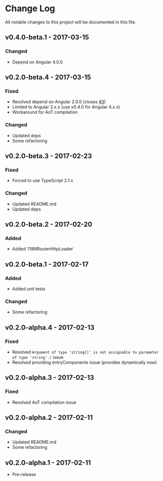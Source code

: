 # Change Log
All notable changes to this project will be documented in this file.

## v0.4.0-beta.1 - 2017-03-15
### Changed
- Depend on Angular 4.0.0

## v0.2.0-beta.4 - 2017-03-15
### Fixed
- Resolved depend on Angular 2.0.0 (closes [#3](https://github.com/nglibs/i18n-router/issues/3))
- Limited to Angular 2.x.x (use v0.4.0 for Angular 4.x.x)
- Workaround for AoT compilation

### Changed
- Updated deps
- Some refactoring

## v0.2.0-beta.3 - 2017-02-23
### Fixed
- Forced to use TypeScript 2.1.x

### Changed
- Updated README.md
- Updated deps

## v0.2.0-beta.2 - 2017-02-20
### Added
- Added 'I18NRouterHttpLoader`

## v0.2.0-beta.1 - 2017-02-17
### Added
- Added unit tests

### Changed
- Some refactoring

## v0.2.0-alpha.4 - 2017-02-13
### Fixed
- Resolved `Argument of type 'string[]' is not assignable to parameter of type 'string'.)` issue
- Resolved providing entryComponents issue (provides dynamically now)

## v0.2.0-alpha.3 - 2017-02-13
### Fixed
- Resolved AoT compilation issue

## v0.2.0-alpha.2 - 2017-02-11
### Changed
- Updated README.md
- Some refactoring

## v0.2.0-alpha.1 - 2017-02-11
- Pre-release
